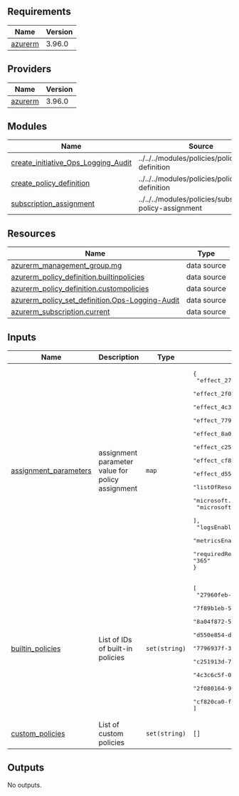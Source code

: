 <!-- BEGIN_TF_DOCS -->
## Requirements

| Name | Version |
|------|---------|
| <a name="requirement_azurerm"></a> [azurerm](#requirement\_azurerm) | 3.96.0 |

## Providers

| Name | Version |
|------|---------|
| <a name="provider_azurerm"></a> [azurerm](#provider\_azurerm) | 3.96.0 |

## Modules

| Name | Source | Version |
|------|--------|---------|
| <a name="module_create_initiative_Ops_Logging_Audit"></a> [create\_initiative\_Ops\_Logging\_Audit](#module\_create\_initiative\_Ops\_Logging\_Audit) | ../../../modules/policies/policy-set-definition | n/a |
| <a name="module_create_policy_definition"></a> [create\_policy\_definition](#module\_create\_policy\_definition) | ../../../modules/policies/policy-definition | n/a |
| <a name="module_subscription_assignment"></a> [subscription\_assignment](#module\_subscription\_assignment) | ../../../modules/policies/subscription-policy-assignment | n/a |

## Resources

| Name | Type |
|------|------|
| [azurerm_management_group.mg](https://registry.terraform.io/providers/hashicorp/azurerm/3.96.0/docs/data-sources/management_group) | data source |
| [azurerm_policy_definition.builtinpolicies](https://registry.terraform.io/providers/hashicorp/azurerm/3.96.0/docs/data-sources/policy_definition) | data source |
| [azurerm_policy_definition.custompolicies](https://registry.terraform.io/providers/hashicorp/azurerm/3.96.0/docs/data-sources/policy_definition) | data source |
| [azurerm_policy_set_definition.Ops-Logging-Audit](https://registry.terraform.io/providers/hashicorp/azurerm/3.96.0/docs/data-sources/policy_set_definition) | data source |
| [azurerm_subscription.current](https://registry.terraform.io/providers/hashicorp/azurerm/3.96.0/docs/data-sources/subscription) | data source |

## Inputs

| Name | Description | Type | Default | Required |
|------|-------------|------|---------|:--------:|
| <a name="input_assignment_parameters"></a> [assignment\_parameters](#input\_assignment\_parameters) | assignment parameter value for policy assignment | `map` | <pre>{<br>  "effect_27960feba23c45778d36ef8b5f35e0be": "Audit",<br>  "effect_2f0801649f4d497e9db6416dc9f7b48a": "Audit",<br>  "effect_4c3c6c5f0d47440299b8aa543dd8bcee": "Audit",<br>  "effect_7796937f307b4598941c67d3a05ebfe7": "AuditIfNotExists",<br>  "effect_8a04f87251e9431397fbfc1c3543011c": "AuditIfNotExists",<br>  "effect_c251913d7d244958af87478ed3b9ba41": "Audit",<br>  "effect_cf820ca0f99e4f3e84fb66e913812d21": "AuditIfNotExists",<br>  "effect_d550e854df1a4de9bf44cd894b39a95e": "Audit",<br>  "listOfResourceTypes_7f89b1eb583c429a8828af049802c1d9": [<br>    "microsoft.storage/storageaccounts",<br>    "microsoft.keyvault/vaults"<br>  ],<br>  "logsEnabled_7f89b1eb583c429a8828af049802c1d9": true,<br>  "metricsEnabled_7f89b1eb583c429a8828af049802c1d9": true,<br>  "requiredRetentionDays_cf820ca0f99e4f3e84fb66e913812d21": "365"<br>}</pre> | no |
| <a name="input_builtin_policies"></a> [builtin\_policies](#input\_builtin\_policies) | List of IDs of built-in policies | `set(string)` | <pre>[<br>  "27960feb-a23c-4577-8d36-ef8b5f35e0be",<br>  "7f89b1eb-583c-429a-8828-af049802c1d9",<br>  "8a04f872-51e9-4313-97fb-fc1c3543011c",<br>  "d550e854-df1a-4de9-bf44-cd894b39a95e",<br>  "7796937f-307b-4598-941c-67d3a05ebfe7",<br>  "c251913d-7d24-4958-af87-478ed3b9ba41",<br>  "4c3c6c5f-0d47-4402-99b8-aa543dd8bcee",<br>  "2f080164-9f4d-497e-9db6-416dc9f7b48a",<br>  "cf820ca0-f99e-4f3e-84fb-66e913812d21"<br>]</pre> | no |
| <a name="input_custom_policies"></a> [custom\_policies](#input\_custom\_policies) | List of custom policies | `set(string)` | `[]` | no |

## Outputs

No outputs.
<!-- END_TF_DOCS -->